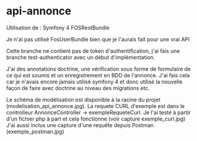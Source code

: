 ﻿# api-annonce

Utilisation de :
Symfony 4
FOSRestBundle

Je n'ai pas utilisé FosUserBundle bien que je l'aurais fait pour une vrai API

Cette branche ne contient pas de token d'authentification, j'ai fais une branche test-authenticator avec un début d'implémentation.

J'ai des annotations doctrine, une vérification sous forme de formulaire de ce qui est soumis et un enregistrement en BDD de l'annonce. J'ai fais cela car je n'avais encore jamais utilisé symfony 4 et donc utilisé la nouvelle façon de faire avec doctrine au niveau des migrations etc.

Le schéma de modélisation est disponible à la racine du projet (modelisation_api_annonce.jpg).
La requete CURL d'exemple est dans le controlleur AnnonceController -> exempleRequeteCurl. Je l'ai testé à partir d'un fichier php à part et cela fonctionne (voir capture exemple_curl.jpg)
J'ai aussi inclus une capture d'une requête depuis Postman (exemple_postman.jpg)
